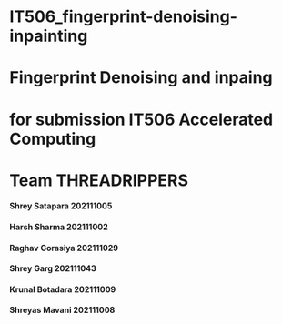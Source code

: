 # IT506_fingerprint-denoising-inpainting

# Fingerprint Denoising and inpaing 
# for submission IT506 Accelerated Computing
# Team THREADRIPPERS
#### Shrey Satapara      202111005
#### Harsh Sharma        202111002
#### Raghav Gorasiya     202111029
#### Shrey Garg          202111043
#### Krunal Botadara     202111009
#### Shreyas Mavani      202111008
